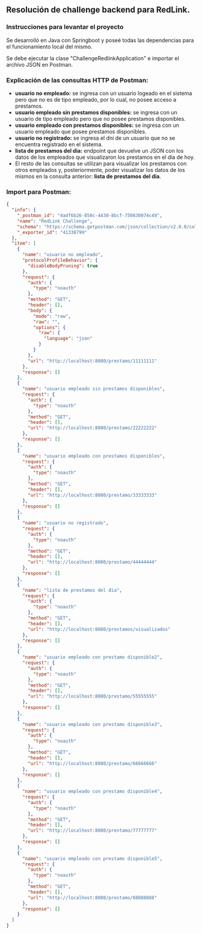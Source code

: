## Resolución de challenge backend para RedLink.

### Instrucciones para levantar el proyecto

Se desarrolló en Java con Springboot y poseé todas las dependencias para el funcionamiento local del mismo.

Se debe ejecutar la clase "ChallengeRedlinkApplication" e importar el archivo JSON en Postman.

### Explicación de las consultas HTTP de Postman:

- **usuario no empleado:** se ingresa con un usuario logeado en el sistema pero que no es de tipo empleado, por lo cual, no posee acceso a prestamos.
- **usuario empleado sin prestamos disponibles:** se ingresa con un usuario de tipo empleado pero que no posee prestamos disponibles.
- **usuario empleado con prestamos disponibles:** se ingresa con un usuario empleado que posee prestamos disponibles.
- **usuario no registrado:** se ingresa el dni de un usuario que no se encuentra registrado en el sistema.
- **lista de prestamos del dia:** endpoint que devuelve un JSON con los datos de los empleados que visualizaron los prestamos en el día de hoy.
- El resto de las consultas se utilizan para visualizar los prestamos con otros empleados y, posteriormente, poder visualizar los datos de los mismos en la consulta anterior: **lista de prestamos del dia**.

### Import para Postman:

```json
{
  "info": {
    "_postman_id": "4adf6b26-850c-4430-8bcf-750830074c49",
    "name": "RedLink Challenge",
    "schema": "https://schema.getpostman.com/json/collection/v2.0.0/collection.json",
    "_exporter_id": "41338799"
  },
  "item": [
    {
      "name": "usuario no empleado",
      "protocolProfileBehavior": {
        "disableBodyPruning": true
      },
      "request": {
        "auth": {
          "type": "noauth"
        },
        "method": "GET",
        "header": [],
        "body": {
          "mode": "raw",
          "raw": "",
          "options": {
            "raw": {
              "language": "json"
            }
          }
        },
        "url": "http://localhost:8080/prestamo/11111111"
      },
      "response": []
    },
    {
      "name": "usuario empleado sin prestamos disponibles",
      "request": {
        "auth": {
          "type": "noauth"
        },
        "method": "GET",
        "header": [],
        "url": "http://localhost:8080/prestamo/22222222"
      },
      "response": []
    },
    {
      "name": "usuario empleado con prestamos disponibles",
      "request": {
        "auth": {
          "type": "noauth"
        },
        "method": "GET",
        "header": [],
        "url": "http://localhost:8080/prestamo/33333333"
      },
      "response": []
    },
    {
      "name": "usuario no registrado",
      "request": {
        "auth": {
          "type": "noauth"
        },
        "method": "GET",
        "header": [],
        "url": "http://localhost:8080/prestamo/44444444"
      },
      "response": []
    },
    {
      "name": "lista de prestamos del dia",
      "request": {
        "auth": {
          "type": "noauth"
        },
        "method": "GET",
        "header": [],
        "url": "http://localhost:8080/prestamos/visualizados"
      },
      "response": []
    },
    {
      "name": "usuario empleado con prestamo disponible2",
      "request": {
        "auth": {
          "type": "noauth"
        },
        "method": "GET",
        "header": [],
        "url": "http://localhost:8080/prestamo/55555555"
      },
      "response": []
    },
    {
      "name": "usuario empleado con prestamo disponible3",
      "request": {
        "auth": {
          "type": "noauth"
        },
        "method": "GET",
        "header": [],
        "url": "http://localhost:8080/prestamo/66666666"
      },
      "response": []
    },
    {
      "name": "usuario empleado con prestamo disponible4",
      "request": {
        "auth": {
          "type": "noauth"
        },
        "method": "GET",
        "header": [],
        "url": "http://localhost:8080/prestamo/77777777"
      },
      "response": []
    },
    {
      "name": "usuario empleado con prestamo disponible5",
      "request": {
        "auth": {
          "type": "noauth"
        },
        "method": "GET",
        "header": [],
        "url": "http://localhost:8080/prestamo/88888888"
      },
      "response": []
    }
  ]
}
```

